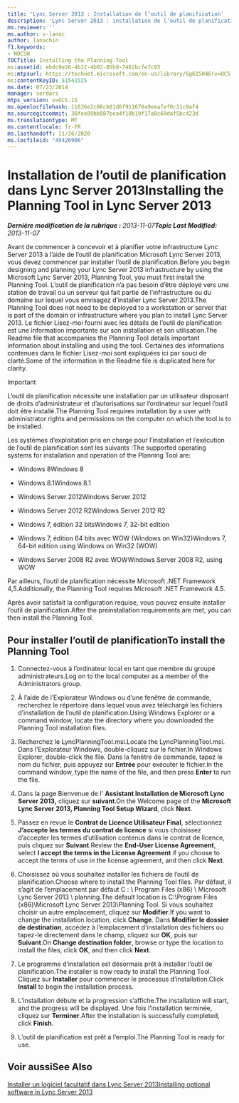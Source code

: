 ```yaml
---
title: 'Lync Server 2013 : Installation de l’outil de planification'
description: 'Lync Server 2013 : installation de l’outil de planification.'
ms.reviewer: ''
ms.author: v-lanac
author: lanachin
f1.keywords:
- NOCSH
TOCTitle: Installing the Planning Tool
ms:assetid: ebdc9e26-4b22-4b02-85b9-7462bcfe7c93
ms:mtpsurl: https://technet.microsoft.com/en-us/library/Gg615046(v=OCS.15)
ms:contentKeyID: 51541525
ms.date: 07/23/2014
manager: serdars
mtps_version: v=OCS.15
ms.openlocfilehash: 11836e2c86cb01d6f911670a9eeafef0c31c0af4
ms.sourcegitcommit: 36fee89bb887bea4f18b19f17a8c69daf5bc423d
ms.translationtype: MT
ms.contentlocale: fr-FR
ms.lasthandoff: 11/26/2020
ms.locfileid: "49426906"
---
```

# <a name="installing-the-planning-tool-in-lync-server-2013"></a><span data-ttu-id="dee07-103">Installation de l’outil de planification dans Lync Server 2013</span><span class="sxs-lookup"><span data-stu-id="dee07-103">Installing the Planning Tool in Lync Server 2013</span></span>

<div data-xmlns="http://www.w3.org/1999/xhtml">

<div class="topic" data-xmlns="http://www.w3.org/1999/xhtml" data-msxsl="urn:schemas-microsoft-com:xslt" data-cs="https://msdn.microsoft.com/">

<div data-asp="https://msdn2.microsoft.com/asp">



</div>

<div id="mainSection">

<div id="mainBody"><span data-ttu-id="dee07-104">

<span> </span></span><span class="sxs-lookup"><span data-stu-id="dee07-104">

<span> </span></span></span>

<span data-ttu-id="dee07-105">_**Dernière modification de la rubrique :** 2013-11-07_</span><span class="sxs-lookup"><span data-stu-id="dee07-105">_**Topic Last Modified:** 2013-11-07_</span></span>

<span data-ttu-id="dee07-106">Avant de commencer à concevoir et à planifier votre infrastructure Lync Server 2013 à l’aide de l’outil de planification Microsoft Lync Server 2013, vous devez commencer par installer l’outil de planification.</span><span class="sxs-lookup"><span data-stu-id="dee07-106">Before you begin designing and planning your Lync Server 2013 infrastructure by using the Microsoft Lync Server 2013, Planning Tool, you must first install the Planning Tool.</span></span> <span data-ttu-id="dee07-107">L’outil de planification n’a pas besoin d’être déployé vers une station de travail ou un serveur qui fait partie de l’infrastructure ou du domaine sur lequel vous envisagez d’installer Lync Server 2013.</span><span class="sxs-lookup"><span data-stu-id="dee07-107">The Planning Tool does not need to be deployed to a workstation or server that is part of the domain or infrastructure where you plan to install Lync Server 2013.</span></span> <span data-ttu-id="dee07-108">Le fichier Lisez-moi fourni avec les détails de l’outil de planification est une information importante sur son installation et son utilisation.</span><span class="sxs-lookup"><span data-stu-id="dee07-108">The Readme file that accompanies the Planning Tool details important information about installing and using the tool.</span></span> <span data-ttu-id="dee07-109">Certaines des informations contenues dans le fichier Lisez-moi sont expliquées ici par souci de clarté.</span><span class="sxs-lookup"><span data-stu-id="dee07-109">Some of the information in the Readme file is duplicated here for clarity.</span></span>

<div>


> [!IMPORTANT]  
> <span data-ttu-id="dee07-110">L’outil de planification nécessite une installation par un utilisateur disposant de droits d’administrateur et d’autorisations sur l’ordinateur sur lequel l’outil doit être installé.</span><span class="sxs-lookup"><span data-stu-id="dee07-110">The Planning Tool requires installation by a user with administrator rights and permissions on the computer on which the tool is to be installed.</span></span>



</div>

<span data-ttu-id="dee07-111">Les systèmes d’exploitation pris en charge pour l’installation et l’exécution de l’outil de planification sont les suivants :</span><span class="sxs-lookup"><span data-stu-id="dee07-111">The supported operating systems for installation and operation of the Planning Tool are:</span></span>

  - <span data-ttu-id="dee07-112">Windows 8</span><span class="sxs-lookup"><span data-stu-id="dee07-112">Windows 8</span></span>

  - <span data-ttu-id="dee07-113">Windows 8.1</span><span class="sxs-lookup"><span data-stu-id="dee07-113">Windows 8.1</span></span>

  - <span data-ttu-id="dee07-114">Windows Server 2012</span><span class="sxs-lookup"><span data-stu-id="dee07-114">Windows Server 2012</span></span>

  - <span data-ttu-id="dee07-115">Windows Server 2012 R2</span><span class="sxs-lookup"><span data-stu-id="dee07-115">Windows Server 2012 R2</span></span>

  - <span data-ttu-id="dee07-116">Windows 7, édition 32 bits</span><span class="sxs-lookup"><span data-stu-id="dee07-116">Windows 7, 32-bit edition</span></span>

  - <span data-ttu-id="dee07-117">Windows 7, édition 64 bits avec WOW (Windows on Win32)</span><span class="sxs-lookup"><span data-stu-id="dee07-117">Windows 7, 64-bit edition using Windows on Win32 (WOW)</span></span>

  - <span data-ttu-id="dee07-118">Windows Server 2008 R2 avec WOW</span><span class="sxs-lookup"><span data-stu-id="dee07-118">Windows Server 2008 R2, using WOW</span></span>

<span data-ttu-id="dee07-119">Par ailleurs, l’outil de planification nécessite Microsoft .NET Framework 4,5.</span><span class="sxs-lookup"><span data-stu-id="dee07-119">Additionally, the Planning Tool requires Microsoft .NET Framework 4.5.</span></span>

<span data-ttu-id="dee07-120">Après avoir satisfait la configuration requise, vous pouvez ensuite installer l’outil de planification.</span><span class="sxs-lookup"><span data-stu-id="dee07-120">After the preinstallation requirements are met, you can then install the Planning Tool.</span></span>

<div>

## <a name="to-install-the-planning-tool"></a><span data-ttu-id="dee07-121">Pour installer l’outil de planification</span><span class="sxs-lookup"><span data-stu-id="dee07-121">To install the Planning Tool</span></span>

1.  <span data-ttu-id="dee07-122">Connectez-vous à l’ordinateur local en tant que membre du groupe administrateurs.</span><span class="sxs-lookup"><span data-stu-id="dee07-122">Log on to the local computer as a member of the Administrators group.</span></span>

2.  <span data-ttu-id="dee07-123">À l’aide de l’Explorateur Windows ou d’une fenêtre de commande, recherchez le répertoire dans lequel vous avez téléchargé les fichiers d’installation de l’outil de planification.</span><span class="sxs-lookup"><span data-stu-id="dee07-123">Using Windows Explorer or a command window, locate the directory where you downloaded the Planning Tool installation files.</span></span>

3.  <span data-ttu-id="dee07-124">Recherchez le LyncPlanningTool.msi.</span><span class="sxs-lookup"><span data-stu-id="dee07-124">Locate the LyncPlanningTool.msi.</span></span> <span data-ttu-id="dee07-125">Dans l’Explorateur Windows, double-cliquez sur le fichier.</span><span class="sxs-lookup"><span data-stu-id="dee07-125">In Windows Explorer, double-click the file.</span></span> <span data-ttu-id="dee07-126">Dans la fenêtre de commande, tapez le nom du fichier, puis appuyez sur **Entrée** pour exécuter le fichier.</span><span class="sxs-lookup"><span data-stu-id="dee07-126">In the command window, type the name of the file, and then press **Enter** to run the file.</span></span>

4.  <span data-ttu-id="dee07-127">Dans la page Bienvenue de l' **Assistant Installation de Microsoft Lync Server 2013,** cliquez sur **suivant**.</span><span class="sxs-lookup"><span data-stu-id="dee07-127">On the Welcome page of the **Microsoft Lync Server 2013, Planning Tool Setup Wizard**, click **Next**.</span></span>

5.  <span data-ttu-id="dee07-128">Passez en revue le **Contrat de Licence Utilisateur Final**, sélectionnez **J’accepte les termes du contrat de licence** si vous choisissez d’accepter les termes d’utilisation contenus dans le contrat de licence, puis cliquez sur **Suivant**.</span><span class="sxs-lookup"><span data-stu-id="dee07-128">Review the **End-User License Agreement**, select **I accept the terms in the License Agreement** if you choose to accept the terms of use in the license agreement, and then click **Next**.</span></span>

6.  <span data-ttu-id="dee07-129">Choisissez où vous souhaitez installer les fichiers de l’outil de planification.</span><span class="sxs-lookup"><span data-stu-id="dee07-129">Choose where to install the Planning Tool files.</span></span> <span data-ttu-id="dee07-130">Par défaut, il s’agit de l’emplacement par défaut C : \\ Program Files (x86) \\ Microsoft Lync Server 2013 \\ planning.</span><span class="sxs-lookup"><span data-stu-id="dee07-130">The default location is C:\\Program Files (x86)\\Microsoft Lync Server 2013\\Planning Tool.</span></span> <span data-ttu-id="dee07-131">Si vous souhaitez choisir un autre emplacement, cliquez sur **Modifier**.</span><span class="sxs-lookup"><span data-stu-id="dee07-131">If you want to change the installation location, click **Change**.</span></span> <span data-ttu-id="dee07-132">Dans **Modifier le dossier de destination**, accédez à l’emplacement d’installation des fichiers ou tapez-le directement dans le champ, cliquez sur **OK**, puis sur **Suivant**.</span><span class="sxs-lookup"><span data-stu-id="dee07-132">On **Change destination folder**, browse or type the location to install the files, click **OK**, and then click **Next**.</span></span>

7.  <span data-ttu-id="dee07-133">Le programme d’installation est désormais prêt à installer l’outil de planification.</span><span class="sxs-lookup"><span data-stu-id="dee07-133">The installer is now ready to install the Planning Tool.</span></span> <span data-ttu-id="dee07-134">Cliquez sur **Installer** pour commencer le processus d’installation.</span><span class="sxs-lookup"><span data-stu-id="dee07-134">Click **Install** to begin the installation process.</span></span>

8.  <span data-ttu-id="dee07-135">L’installation débute et la progression s’affiche.</span><span class="sxs-lookup"><span data-stu-id="dee07-135">The installation will start, and the progress will be displayed.</span></span> <span data-ttu-id="dee07-136">Une fois l’installation terminée, cliquez sur **Terminer**.</span><span class="sxs-lookup"><span data-stu-id="dee07-136">After the installation is successfully completed, click **Finish**.</span></span>

9.  <span data-ttu-id="dee07-137">L’outil de planification est prêt à l’emploi.</span><span class="sxs-lookup"><span data-stu-id="dee07-137">The Planning Tool is ready for use.</span></span>

</div>

<div>

## <a name="see-also"></a><span data-ttu-id="dee07-138">Voir aussi</span><span class="sxs-lookup"><span data-stu-id="dee07-138">See Also</span></span>


[<span data-ttu-id="dee07-139">Installer un logiciel facultatif dans Lync Server 2013</span><span class="sxs-lookup"><span data-stu-id="dee07-139">Installing optional software in Lync Server 2013</span></span>](lync-server-2013-installing-optional-software.md)  
  

<span data-ttu-id="dee07-140"></div>

</div>

<span> </span>

</div>

</div>

</span><span class="sxs-lookup"><span data-stu-id="dee07-140"></div>

</div>

<span> </span>

</div>

</div>

</span></span></div>

